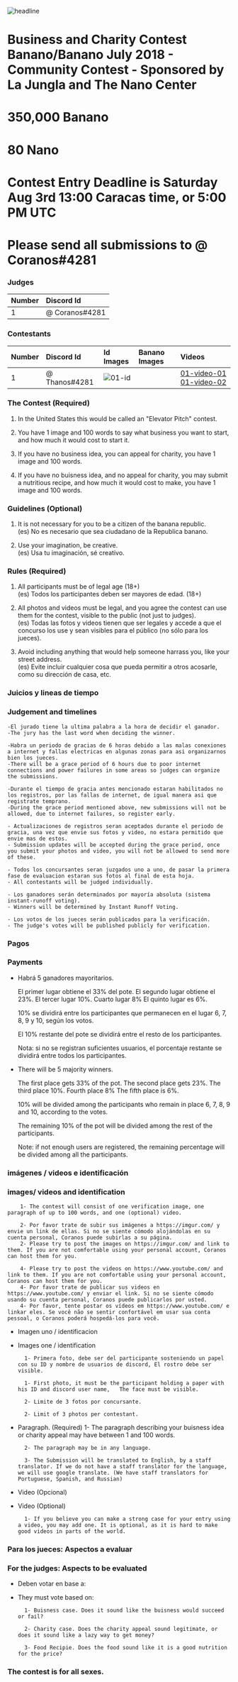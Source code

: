 
![headline](??)
# Business and Charity Contest Banano/Banano July 2018 - Community Contest - Sponsored by La Jungla and The Nano Center

# 350,000 Banano
# 80 Nano
# Contest Entry Deadline is Saturday Aug 3rd 13:00 Caracas time, or 5:00 PM UTC

# Please send all submissions to @ Coranos#4281

### Judges
| Number | Discord Id                         |
|:------ |:---------------------------------- |
| 1      | @ Coranos#4281                      |

### Contestants
| Number | Discord Id                   | Id Images | Banano Images | Videos                                      |
|:------ | :--------------------------- |:--------- |:------------- |:------------------------------------------- |
| 1      | @ Thanos#4281                |![01-id]   |               | [01-video-01] [01-video-02]                 |

[01-id]: https://coranos.github.io/bananos/thanos/thananos.png "thumbnail"
[01-video-01]: https://coranos.github.io/bananos/thanos/thananos.png "video-1"
[01-video-02]: https://coranos.github.io/bananos/thanos/thananos.png "video-2"

### The Contest (Required)
1. In the United States this would be called an "Elevator Pitch" contest.

2. You have 1 image and 100 words to say what business you want to start, and how much it would cost to start it.

3. If you have no business idea, you can appeal for charity, you have 1 image and 100 words.

4. If you have no buisness idea, and no appeal for charity, you may submit a nutritious recipe, and how much it would cost to make, you have 1 image and 100 words.

### Guidelines (Optional)

1. It is not necessary for you to be a citizen of the banana republic.  
(es) No es necesario que sea ciudadano de la Republica banano.  


2. Use your imagination, be creative.  
(es) Usa tu imaginación, sé creativo.  

### Rules (Required)
		
1. All participants must be of legal age (18+)  
(es) Todos los participantes deben ser mayores de edad. (18+)  

2. All photos and videos must be legal, and you agree the contest can use them for the contest, visible to the public (not just to judges).  
(es) Todas las fotos y videos tienen que ser legales y accede a que el concurso los use y sean visibles para el público (no sólo para los jueces).  

3. Avoid including anything that would help someone harrass you, like your street address.  
(es) Evite incluir cualquier cosa que pueda permitir a otros acosarle, como su dirección de casa, etc.  

		
### Juicios y lineas de tiempo

### Judgement and timelines

	-El jurado tiene la ultima palabra a la hora de decidir el ganador. 
	-The jury has the last word when deciding the winner.
		
	-Habra un periodo de gracias de 6 horas debido a las malas conexiones a internet y fallas electricas en algunas zonas para asi organizarnos bien los jueces. 
	-There will be a grace period of 6 hours due to poor internet connections and power failures in some areas so judges can organize the submissions.
		
	-Durante el tiempo de gracia antes mencionado estaran habilitados no los registros, por las fallas de internet, de igual manera asi que registrate temprano. 
	-During the grace period mentioned above, new submissions will not be allowed, due to internet failures, so register early.
		
	- Actualizaciones de registros seran aceptados durante el periodo de gracia, una vez que envie sus fotos y video, no estara permitido que envie mas de estos. 
	- Submission updates will be accepted during the grace period, once you submit your photos and video, you will not be allowed to send more of these.
		
	- Todos los concursantes seran juzgados uno a uno, de pasar la primera fase de evaluacion estaran sus fotos al final de esta hoja.
	- All contestants will be judged individually.

	- Los ganadores serán determinados por mayoría absoluta (sistema instant-runoff voting).
	- Winners will be determined by Instant Runoff Voting.
	
	- Los votos de los jueces serán publicados para la verificación.
	- The judge's votes will be published publicly for verification.

### Pagos

### Payments

* Habrá 5 ganadores mayoritarios.

	El primer lugar obtiene el 33% del pote.
	El segundo lugar obtiene el 23%.
	El tercer lugar 10%.
	Cuarto lugar 8%
	El quinto lugar es 6%.
	
	10% se dividirá entre los participantes que permanecen en el lugar 6, 7, 8, 9 y 10, según los votos.
	
	El 10% restante del pote se dividirá entre el resto de los participantes.
	
	Nota: si no se registran suficientes usuarios, el porcentaje restante se dividirá entre todos los participantes.

* There will be 5 majority winners.

	The first place gets 33% of the pot.
	The second place gets 23%.
	The third place 10%.
	Fourth place 8%
	The fifth place is 6%.
	
	10% will be divided among the participants who remain in place 6, 7, 8, 9 and 10, according to the votes.
	
	The remaining 10% of the pot will be divided among the rest of the participants.
	
	Note: if not enough users are registered, the remaining percentage will be divided among all the participants.
	
### imágenes / videos e identificación

### images/ videos and identification

		1- The contest will consist of one verification image, one paragraph of up to 100 words, and one (optional) video.
		
		2- Por favor trate de subir sus imágenes a https://imgur.com/ y envie un link de ellas. Si no se siente cómodo alojándolas en su cuenta personal, Coranos puede subirlas a su página.
		2- Please try to post the images on https://imgur.com/ and link to them. If you are not comfortable using your personal account, Coranos can host them for you.

		4- Please try to post the videos on https://www.youtube.com/ and link to them. If you are not comfortable using your personal account, Coranos can host them for you.
		4- Por favor trate de publicar sus videos en https://www.youtube.com/ y enviar el link. Si no se siente cómodo usando su cuenta personal, Coranos puede publicarlos por usted.
		4- Por favor, tente postar os vídeos em https://www.youtube.com/ e linkar eles. Se você não se sentir confortável em usar sua conta pessoal, o Coranos poderá hospedá-los para você.

* Imagen uno / identificacion
* Images one / identification

		1- Primera foto, debe ser del participante sosteniendo un papel con su ID y nombre de usuarios de discord, El rostro debe ser visible. 
		
		1- First photo, it must be the participant holding a paper with his ID and discord user name, 	The face must be visible.
	
		2- Limite de 3 fotos por concursante.
	
		2- Limit of 3 photos per contestant.

* Paragraph. (Required)
		1- The paragraph describing your buisness idea or charity appeal may have between 1 and 100 words.
		
		2- The paragraph may be in any language.
		
		3- The Submission will be translated to English, by a staff translator. If we do not have a staff translator for the language, we will use google translate. (We have staff translators for Portuguese, Spanish, and Russian)

* Video (Opcional)
* Video (Optional)

		1- If you believe you can make a strong case for your entry using a video, you may add one. It is optional, as it is hard to make good videos in parts of the world.

### Para los jueces: Aspectos a evaluar

### For the judges: Aspects to be evaluated

* Deben votar en base a:
* They must vote based on:

		1- Buisness case. Does it sound like the buisness would succeed or fail?
		
		2- Charity case. Does the charity appeal sound legitimate, or does it sound like a lazy way to get money?
		
		3- Food Recipie. Does the food sound like it is a good nutrition for the price?

### The contest is for all sexes.

